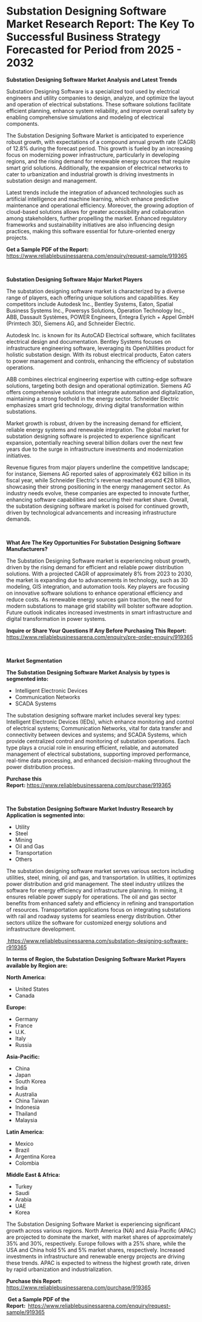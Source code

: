 <p><h1>Substation Designing Software Market Research Report: The Key To Successful Business Strategy Forecasted for Period from 2025 - 2032</h1></p><p><strong>Substation Designing Software Market Analysis and Latest Trends</strong></p>
<p><p>Substation Designing Software is a specialized tool used by electrical engineers and utility companies to design, analyze, and optimize the layout and operation of electrical substations. These software solutions facilitate efficient planning, enhance system reliability, and improve overall safety by enabling comprehensive simulations and modeling of electrical components.</p><p>The Substation Designing Software Market is anticipated to experience robust growth, with expectations of a compound annual growth rate (CAGR) of 12.8% during the forecast period. This growth is fueled by an increasing focus on modernizing power infrastructure, particularly in developing regions, and the rising demand for renewable energy sources that require smart grid solutions. Additionally, the expansion of electrical networks to cater to urbanization and industrial growth is driving investments in substation design and management.</p><p>Latest trends include the integration of advanced technologies such as artificial intelligence and machine learning, which enhance predictive maintenance and operational efficiency. Moreover, the growing adoption of cloud-based solutions allows for greater accessibility and collaboration among stakeholders, further propelling the market. Enhanced regulatory frameworks and sustainability initiatives are also influencing design practices, making this software essential for future-oriented energy projects.</p></p>
<p><strong>Get a Sample PDF of the Report:&nbsp;</strong> <a href="https://www.reliablebusinessarena.com/enquiry/request-sample/919365?utm_campaign=2564&utm_medium=2&utm_source=Github&utm_content=ia&utm_term=18042025&utm_id=substation-designing-software">https://www.reliablebusinessarena.com/enquiry/request-sample/919365</a></p>
<p>&nbsp;</p>
<p><strong>Substation Designing Software Major Market Players</strong></p>
<p><p>The substation designing software market is characterized by a diverse range of players, each offering unique solutions and capabilities. Key competitors include Autodesk Inc., Bentley Systems, Eaton, Spatial Business Systems Inc., Powersys Solutions, Operation Technology Inc., ABB, Dassault Systèmes, POWER Engineers, Entegra Eyrich + Appel GmbH (Primtech 3D), Siemens AG, and Schneider Electric.</p><p>Autodesk Inc. is known for its AutoCAD Electrical software, which facilitates electrical design and documentation. Bentley Systems focuses on infrastructure engineering software, leveraging its OpenUtilities product for holistic substation design. With its robust electrical products, Eaton caters to power management and controls, enhancing the efficiency of substation operations.</p><p>ABB combines electrical engineering expertise with cutting-edge software solutions, targeting both design and operational optimization. Siemens AG offers comprehensive solutions that integrate automation and digitalization, maintaining a strong foothold in the energy sector. Schneider Electric emphasizes smart grid technology, driving digital transformation within substations.</p><p>Market growth is robust, driven by the increasing demand for efficient, reliable energy systems and renewable integration. The global market for substation designing software is projected to experience significant expansion, potentially reaching several billion dollars over the next few years due to the surge in infrastructure investments and modernization initiatives.</p><p>Revenue figures from major players underline the competitive landscape; for instance, Siemens AG reported sales of approximately €62 billion in its fiscal year, while Schneider Electric's revenue reached around €28 billion, showcasing their strong positioning in the energy management sector. As industry needs evolve, these companies are expected to innovate further, enhancing software capabilities and securing their market share. Overall, the substation designing software market is poised for continued growth, driven by technological advancements and increasing infrastructure demands.</p></p>
<p>&nbsp;</p>
<p><strong>What Are The Key Opportunities For Substation Designing Software Manufacturers?</strong></p>
<p><p>The Substation Designing Software market is experiencing robust growth, driven by the rising demand for efficient and reliable power distribution solutions. With a projected CAGR of approximately 8% from 2023 to 2030, the market is expanding due to advancements in technology, such as 3D modeling, GIS integration, and automation tools. Key players are focusing on innovative software solutions to enhance operational efficiency and reduce costs. As renewable energy sources gain traction, the need for modern substations to manage grid stability will bolster software adoption. Future outlook indicates increased investments in smart infrastructure and digital transformation in power systems.</p></p>
<p><strong>Inquire or Share Your Questions If Any Before Purchasing This Report:</strong> <a href="https://www.reliablebusinessarena.com/enquiry/pre-order-enquiry/919365?utm_campaign=2564&utm_medium=2&utm_source=Github&utm_content=ia&utm_term=18042025&utm_id=substation-designing-software">https://www.reliablebusinessarena.com/enquiry/pre-order-enquiry/919365</a></p>
<p>&nbsp;</p>
<p><strong>Market Segmentation</strong></p>
<p><strong>The Substation Designing Software Market Analysis by types is segmented into:</strong></p>
<p><ul><li>Intelligent Electronic Devices</li><li>Communication Networks</li><li>SCADA Systems</li></ul></p>
<p><p>The substation designing software market includes several key types: Intelligent Electronic Devices (IEDs), which enhance monitoring and control of electrical systems; Communication Networks, vital for data transfer and connectivity between devices and systems; and SCADA Systems, which provide centralized control and monitoring of substation operations. Each type plays a crucial role in ensuring efficient, reliable, and automated management of electrical substations, supporting improved performance, real-time data processing, and enhanced decision-making throughout the power distribution process.</p></p>
<p><strong>Purchase this Report:&nbsp;</strong><a href="https://www.reliablebusinessarena.com/purchase/919365?utm_campaign=2564&utm_medium=2&utm_source=Github&utm_content=ia&utm_term=18042025&utm_id=substation-designing-software">https://www.reliablebusinessarena.com/purchase/919365</a></p>
<p>&nbsp;</p>
<p><strong>The Substation Designing Software Market Industry Research by Application is segmented into:</strong></p>
<p><ul><li>Utility</li><li>Steel</li><li>Mining</li><li>Oil and Gas</li><li>Transportation</li><li>Others</li></ul></p>
<p><p>The substation designing software market serves various sectors including utilities, steel, mining, oil and gas, and transportation. In utilities, it optimizes power distribution and grid management. The steel industry utilizes the software for energy efficiency and infrastructure planning. In mining, it ensures reliable power supply for operations. The oil and gas sector benefits from enhanced safety and efficiency in refining and transportation of resources. Transportation applications focus on integrating substations with rail and roadway systems for seamless energy distribution. Other sectors utilize the software for customized energy solutions and infrastructure development.</p></p>
<p><a href="https://www.reliablebusinessarena.com/substation-designing-software-r919365?utm_campaign=2564&utm_medium=2&utm_source=Github&utm_content=ia&utm_term=18042025&utm_id=substation-designing-software">&nbsp;https://www.reliablebusinessarena.com/substation-designing-software-r919365</a></p>
<p><strong>In terms of Region, the Substation Designing Software Market Players available by Region are:</strong></p>
<p>
    <p> <strong> North America: </strong>
        <ul>
            <li>United States</li>
            <li>Canada</li>
        </ul>
        </p> 
    <p> <strong> Europe: </strong>
        <ul>
            <li>Germany</li>
            <li>France</li>
            <li>U.K.</li>
            <li>Italy</li>
            <li>Russia</li>
        </ul>
        </p> 
    <p> <strong> Asia-Pacific: </strong>
        <ul>
            <li>China</li>
            <li>Japan</li>
            <li>South Korea</li>
            <li>India</li>
            <li>Australia</li>
            <li>China Taiwan</li>
            <li>Indonesia</li>
            <li>Thailand</li>
            <li>Malaysia</li>
        </ul>
        </p> 
    <p> <strong> Latin America: </strong>
        <ul>
            <li>Mexico</li>
            <li>Brazil</li>
            <li>Argentina Korea</li>
            <li>Colombia</li>
        </ul>
        </p> 
    <p> <strong> Middle East & Africa: </strong>
        <ul>
            <li>Turkey</li>
            <li>Saudi</li>
            <li>Arabia</li>
            <li>UAE</li>
            <li>Korea</li>
        </ul>
    </p>
    </p>
<p><p>The Substation Designing Software Market is experiencing significant growth across various regions. North America (NA) and Asia-Pacific (APAC) are projected to dominate the market, with market shares of approximately 35% and 30%, respectively. Europe follows with a 25% share, while the USA and China hold 5% and 5% market shares, respectively. Increased investments in infrastructure and renewable energy projects are driving these trends. APAC is expected to witness the highest growth rate, driven by rapid urbanization and industrialization.</p></p>
<p><strong>Purchase this Report: </strong><a href="https://www.reliablebusinessarena.com/purchase/919365?utm_campaign=2564&utm_medium=2&utm_source=Github&utm_content=ia&utm_term=18042025&utm_id=substation-designing-software">https://www.reliablebusinessarena.com/purchase/919365</a></p>
<p>&nbsp;<strong>Get a Sample PDF of the Report:&nbsp;&nbsp;</strong><a href="https://www.reliablebusinessarena.com/enquiry/request-sample/919365?utm_campaign=2564&utm_medium=2&utm_source=Github&utm_content=ia&utm_term=18042025&utm_id=substation-designing-software">https://www.reliablebusinessarena.com/enquiry/request-sample/919365</a></p>
<p><strong></strong></p>
<p><p></p><p></p><p></p></p>